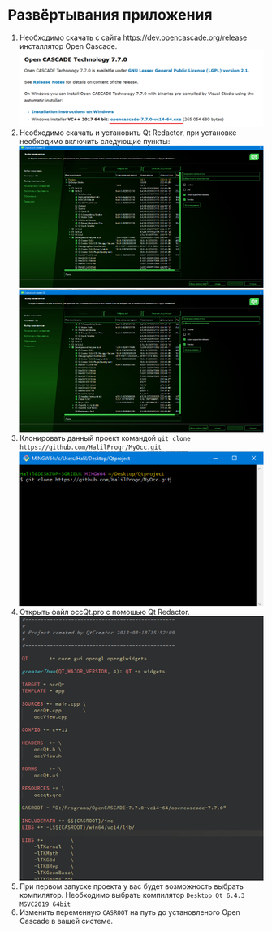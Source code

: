 # Развёртывания приложения
1. Необходимо скачать с сайта https://dev.opencascade.org/release инсталлятор Open Cascade.![установщик Open Cascade](images/Opencascade.png)
2. Необходимо скачать и установить Qt Redactor, при установке необходимо включить следующие пункты:
![пункты Qt](images/Qt1.png)
![пункты Qt](images/Qt2.png)
3. Клонировать данный проект командой ```git clone https://github.com/HalilProgr/MyOcc.git ```
![Команда git](images/Git.png)
4. Открыть файл occQt.pro с помошью Qt Redactor. 
 ![Команда git](images/ProFile.png)
5. При первом запуске проекта у вас будет возможность выбрать компилятор. Необходимо выбрать компилятор ```Desktop Qt 6.4.3 MSVC2019 64bit ``` 
6. Изменить переменную ```CASROOT``` на путь до установленого Open Cascade в вашей системе.